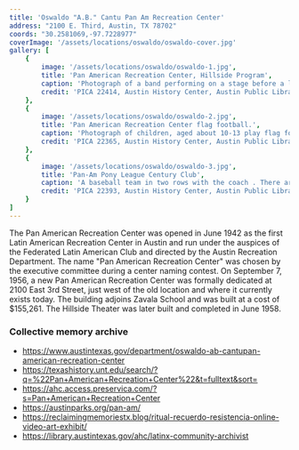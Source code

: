 ```yaml
---
title: 'Oswaldo "A.B." Cantu Pan Am Recreation Center'
address: "2100 E. Third, Austin, TX 78702"
coords: "30.2581069,-97.7228977"
coverImage: '/assets/locations/oswaldo/oswaldo-cover.jpg'
gallery: [
    {
        image: '/assets/locations/oswaldo/oswaldo-1.jpg',
        title: 'Pan American Recreation Center, Hillside Program',
        caption: 'Photograph of a band performing on a stage before a large audience seated on the lawn at the Pan American Recreation Center Hillside Program.',
        credit: 'PICA 22414, Austin History Center, Austin Public Library.'
    },
    {
        image: '/assets/locations/oswaldo/oswaldo-2.jpg',
        title: 'Pan American Recreation Center flag football.',
        caption: 'Photograph of children, aged about 10-13 play flag football at the Pan Am Recreation Center. A few boys have jerseys that say "Pan Am Aces" on the front; the rest play in plain clothes. A boy in the foreground raises a cup and looks at the camera. The boy next to him leans forward, ready to catch a pass thrown by a boy in sunglasses. Other children stand around casually.',
        credit: 'PICA 22365, Austin History Center, Austin Public Library.'
    },
    {
        image: '/assets/locations/oswaldo/oswaldo-3.jpg',
        title: 'Pan-Am Pony League Century Club',
        caption: 'A baseball team in two rows with the coach . There are two bats, a glove, and a ball on the ground in front of them and they are outside at the Pan-American Recreation Center.',
        credit: 'PICA 22393, Austin History Center, Austin Public Library.'
    }
]
---
```


The Pan American Recreation Center was opened in June 1942 as the first Latin American Recreation Center in Austin and run under the auspices of the Federated Latin American Club and directed by the Austin Recreation Department. The name "Pan American Recreation Center" was chosen by the executive committee during a center naming contest. On September 7, 1956, a new Pan American Recreation Center was formally dedicated at 2100 East 3rd Street, just west of the old location and where it currently exists today. The building adjoins Zavala School and was built at a cost of $155,261. The Hillside Theater was later built and completed in June 1958.

### Collective memory archive

* <a href="https://www.austintexas.gov/department/oswaldo-ab-cantupan-american-recreation-center" target="_blank">https://www.austintexas.gov/department/oswaldo-ab-cantupan-american-recreation-center</a>
* <a href="https://texashistory.unt.edu/search/?q=%22Pan+American+Recreation+Center%22&t=fulltext&sort=" target="_blank">https://texashistory.unt.edu/search/?q=%22Pan+American+Recreation+Center%22&t=fulltext&sort=</a>
* <a href="https://ahc.access.preservica.com/?s=Pan+American+Recreation+Center" target="_blank">https://ahc.access.preservica.com/?s=Pan+American+Recreation+Center</a>
* <a href="https://austinparks.org/pan-am/" target="_blank">https://austinparks.org/pan-am/</a>
* <a href="https://reclaimingmemoriestx.blog/ritual-recuerdo-resistencia-online-video-art-exhibit/" target="_blank">https://reclaimingmemoriestx.blog/ritual-recuerdo-resistencia-online-video-art-exhibit/</a>
* <a href="https://library.austintexas.gov/ahc/latinx-community-archivist" target="_blank">https://library.austintexas.gov/ahc/latinx-community-archivist</a>
